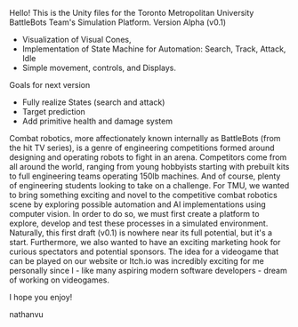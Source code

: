 Hello!
  This is the Unity files for the Toronto Metropolitan University BattleBots Team's Simulation Platform.
  Version Alpha (v0.1)
  - Visualization of Visual Cones,
  - Implementation of State Machine for Automation: Search, Track, Attack, Idle
  - Simple movement, controls, and Displays.

  Goals for next version
  - Fully realize States (search and attack)
  - Target prediction
  - Add primitive health and damage system 

  Combat robotics, more affectionately known internally as BattleBots (from the hit TV series), is a genre of engineering competitions formed around designing and operating robots to fight in an arena.
Competitors come from all around the world, ranging from young hobbyists starting with prebuilt kits to full engineering teams operating 150lb machines. And of course, plenty of  engineering students looking to take on a challenge.
For TMU, we wanted to bring something exciting and novel to the competitive combat robotics scene by exploring possible automation and AI implementations using computer vision. In order to do so, we must first create a platform to explore, develop and test these processes in a simulated environment. Naturally, this first draft (v0.1) is nowhere near its full potential, but it's a start. Furthermore, we also wanted to have an exciting marketing hook for curious spectators and potential sponsors. The idea for a videogame that can be played on our website or Itch.io was incredibly exciting for me personally since I - like many aspiring modern software developers - dream of working on videogames.
  
  I hope you enjoy!

  nathanvu
